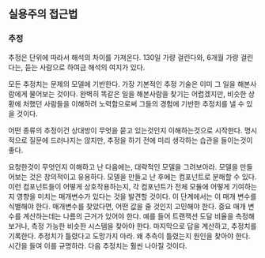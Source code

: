 
## 실용주의 접근법

### 추정
추정은 단위에 따라서 해석의 차이를 가져온다. 130일 가량 걸린다와, 6개월 가량 걸린다는, 듣는 사람으로 하여금 해석의 여지가 있다. 

모든 추정치는 문제의 모델에 기반한다. 가장 기본적인 추정 기술은 이미 그 일을 해본사람에게 물어보는 것이다. 완벽히 똑같은 일을 해본사람을 찾기는 어렵겠지만, 비슷한 상황에 처했던 사람들을 이해하려 노력함으로써 그들의 경험에 기반한 추정치를 낼 수 있을 것이다.


어떤 종류의 추정이건 상대방이 무엇을 묻고 있는것인지 이해하는것으로 시작한다. 명시적으로 질문에 드러나지는 않지만, 추정을 하기 전에 미리 생각하는 습관을 들이는것이 좋다.

요청한것이 무엇인지 이해하고 난 다음에는, 대략적인 모델을 그려보아라. 모델을 만들어보는 것은 창의적이고 유용하다. 모델을 만들고 난 후에는 컴포넌트로 분해할 수 있다. 이런 컴포넌트들이 어떻게 상호작용하는지, 각 컴포넌트가 전체 모듈에 어떻게 기여하는지 영향을 미치는 매개변수가 있다는 것을 발견할 것이다. 이 단계에서는 이 매개 변수를 식별해야 한다. 매개변수를 찾았다면, 어떤 값을 줄 것인지 고민해야 한다. 중요 매개 변수를 계산하는데는 나름의 근거가 있어야 한다. 예를 들어 트랜잭션 도달 비율을 측정해보거나, 측정 가능한 비슷한 시스템을 찾아야 한다. 마지막으로 답을 계산하고, 추정치를 기록한다. 
추정치가 틀렸다고 도망가지 마라. 왜 추측이 틀렸는지 원인을 찾아야 한다. 시간을 들여 이를 규명하라. 다음 추정치는 훨씬 나아질 것이다.
